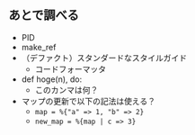 ## あとで調べる

* PID
* make_ref
* （デファクト）スタンダードなスタイルガイド
  + コードフォーマッタ
* def hoge(n), do:
  + このカンマは何？
* マップの更新で以下の記法は使える？
  + `map = %{"a" => 1, "b" => 2}`
  + `new_map = %{map | c => 3}`



